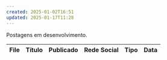```yaml
---
created: 2025-01-02T16:51
updated: 2025-01-17T11:28
---
```


Postagens em desenvolvimento.

<!-- QueryToSerialize: TABLE title as "Título", choice(posted, "sim", "não") as "Publicado", media as "Rede Social", type as "Tipo", dateformat(date, "yyyy/MM/dd") as "Data" FROM "posts" where file.name != "README" -->
<!-- SerializedQuery: TABLE title as "Título", choice(posted, "sim", "não") as "Publicado", media as "Rede Social", type as "Tipo", dateformat(date, "yyyy/MM/dd") as "Data" FROM "posts" where file.name != "README" -->

| File | Título | Publicado | Rede Social | Tipo | Data |
| ---- | ------ | --------- | ----------- | ---- | ---- |
<!-- SerializedQuery END -->

